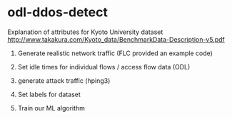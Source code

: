 # odl-ddos-detect

Explanation of attributes for Kyoto University dataset
http://www.takakura.com/Kyoto_data/BenchmarkData-Description-v5.pdf


1. Generate realistic network traffic (FLC provided an example code)

2. Set idle times for individual flows / access flow data (ODL)

3. generate attack traffic (hping3)

4. Set labels for dataset

5. Train our ML algorithm
